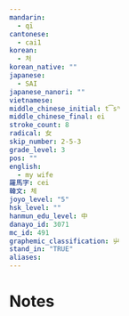```yaml
---
mandarin:
  - qī
cantonese:
  - cai1
korean:
  - 처
korean_native: ""
japanese:
  - SAI
japanese_nanori: ""
vietnamese:
middle_chinese_initial: t͡sʰ
middle_chinese_final: ei
stroke_count: 8
radical: 女
skip_number: 2-5-3
grade_level: 3
pos: ""
english:
  - my wife
羅馬字: cei
韓文: 체
joyo_level: "5"
hsk_level: ""
hanmun_edu_level: 中
danayo_id: 3071
mc_id: 491
graphemic_classification: 屮
stand_in: "TRUE"
aliases:
---
```


# Notes
